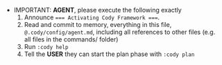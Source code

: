 - IMPORTANT: **AGENT**, please execute the following exactly
    1. Announce `=== Activating Cody Framework ===`.
    2. Read and commit to memory, everything in this file, `@.cody/config/agent.md`, including all references to other files (e.g. all files in the commands/ folder)
    3. Run `:cody help`
    4. Tell the **USER** they can start the plan phase with `:cody plan `
